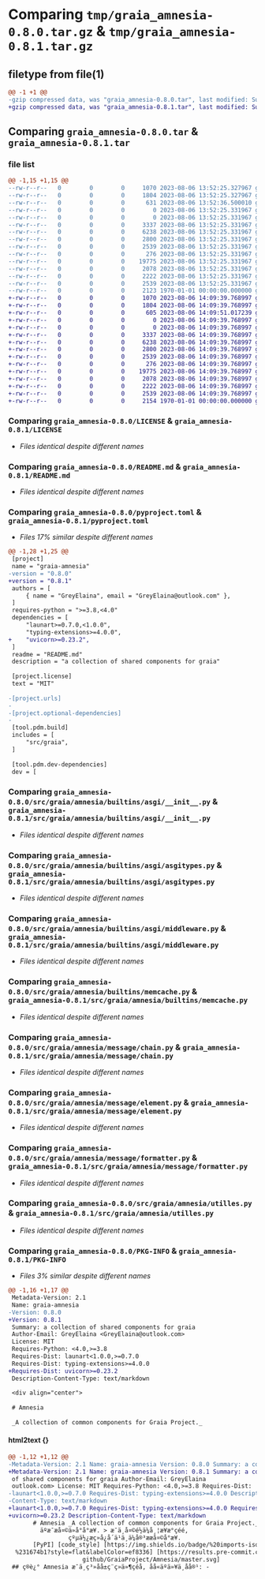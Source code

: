 # Comparing `tmp/graia_amnesia-0.8.0.tar.gz` & `tmp/graia_amnesia-0.8.1.tar.gz`

## filetype from file(1)

```diff
@@ -1 +1 @@
-gzip compressed data, was "graia_amnesia-0.8.0.tar", last modified: Sun Aug  6 13:52:36 2023, max compression
+gzip compressed data, was "graia_amnesia-0.8.1.tar", last modified: Sun Aug  6 14:09:51 2023, max compression
```

## Comparing `graia_amnesia-0.8.0.tar` & `graia_amnesia-0.8.1.tar`

### file list

```diff
@@ -1,15 +1,15 @@
--rw-r--r--   0        0        0     1070 2023-08-06 13:52:25.327967 graia_amnesia-0.8.0/LICENSE
--rw-r--r--   0        0        0     1804 2023-08-06 13:52:25.327967 graia_amnesia-0.8.0/README.md
--rw-r--r--   0        0        0      631 2023-08-06 13:52:36.500010 graia_amnesia-0.8.0/pyproject.toml
--rw-r--r--   0        0        0        0 2023-08-06 13:52:25.331967 graia_amnesia-0.8.0/src/graia/amnesia/__init__.py
--rw-r--r--   0        0        0        0 2023-08-06 13:52:25.331967 graia_amnesia-0.8.0/src/graia/amnesia/builtins/__init__.py
--rw-r--r--   0        0        0     3337 2023-08-06 13:52:25.331967 graia_amnesia-0.8.0/src/graia/amnesia/builtins/asgi/__init__.py
--rw-r--r--   0        0        0     6238 2023-08-06 13:52:25.331967 graia_amnesia-0.8.0/src/graia/amnesia/builtins/asgi/asgitypes.py
--rw-r--r--   0        0        0     2800 2023-08-06 13:52:25.331967 graia_amnesia-0.8.0/src/graia/amnesia/builtins/asgi/middleware.py
--rw-r--r--   0        0        0     2539 2023-08-06 13:52:25.331967 graia_amnesia-0.8.0/src/graia/amnesia/builtins/memcache.py
--rw-r--r--   0        0        0      276 2023-08-06 13:52:25.331967 graia_amnesia-0.8.0/src/graia/amnesia/message/__init__.py
--rw-r--r--   0        0        0    19775 2023-08-06 13:52:25.331967 graia_amnesia-0.8.0/src/graia/amnesia/message/chain.py
--rw-r--r--   0        0        0     2078 2023-08-06 13:52:25.331967 graia_amnesia-0.8.0/src/graia/amnesia/message/element.py
--rw-r--r--   0        0        0     2222 2023-08-06 13:52:25.331967 graia_amnesia-0.8.0/src/graia/amnesia/message/formatter.py
--rw-r--r--   0        0        0     2539 2023-08-06 13:52:25.331967 graia_amnesia-0.8.0/src/graia/amnesia/utilles.py
--rw-r--r--   0        0        0     2123 1970-01-01 00:00:00.000000 graia_amnesia-0.8.0/PKG-INFO
+-rw-r--r--   0        0        0     1070 2023-08-06 14:09:39.768997 graia_amnesia-0.8.1/LICENSE
+-rw-r--r--   0        0        0     1804 2023-08-06 14:09:39.768997 graia_amnesia-0.8.1/README.md
+-rw-r--r--   0        0        0      605 2023-08-06 14:09:51.017239 graia_amnesia-0.8.1/pyproject.toml
+-rw-r--r--   0        0        0        0 2023-08-06 14:09:39.768997 graia_amnesia-0.8.1/src/graia/amnesia/__init__.py
+-rw-r--r--   0        0        0        0 2023-08-06 14:09:39.768997 graia_amnesia-0.8.1/src/graia/amnesia/builtins/__init__.py
+-rw-r--r--   0        0        0     3337 2023-08-06 14:09:39.768997 graia_amnesia-0.8.1/src/graia/amnesia/builtins/asgi/__init__.py
+-rw-r--r--   0        0        0     6238 2023-08-06 14:09:39.768997 graia_amnesia-0.8.1/src/graia/amnesia/builtins/asgi/asgitypes.py
+-rw-r--r--   0        0        0     2800 2023-08-06 14:09:39.768997 graia_amnesia-0.8.1/src/graia/amnesia/builtins/asgi/middleware.py
+-rw-r--r--   0        0        0     2539 2023-08-06 14:09:39.768997 graia_amnesia-0.8.1/src/graia/amnesia/builtins/memcache.py
+-rw-r--r--   0        0        0      276 2023-08-06 14:09:39.768997 graia_amnesia-0.8.1/src/graia/amnesia/message/__init__.py
+-rw-r--r--   0        0        0    19775 2023-08-06 14:09:39.768997 graia_amnesia-0.8.1/src/graia/amnesia/message/chain.py
+-rw-r--r--   0        0        0     2078 2023-08-06 14:09:39.768997 graia_amnesia-0.8.1/src/graia/amnesia/message/element.py
+-rw-r--r--   0        0        0     2222 2023-08-06 14:09:39.768997 graia_amnesia-0.8.1/src/graia/amnesia/message/formatter.py
+-rw-r--r--   0        0        0     2539 2023-08-06 14:09:39.768997 graia_amnesia-0.8.1/src/graia/amnesia/utilles.py
+-rw-r--r--   0        0        0     2154 1970-01-01 00:00:00.000000 graia_amnesia-0.8.1/PKG-INFO
```

### Comparing `graia_amnesia-0.8.0/LICENSE` & `graia_amnesia-0.8.1/LICENSE`

 * *Files identical despite different names*

### Comparing `graia_amnesia-0.8.0/README.md` & `graia_amnesia-0.8.1/README.md`

 * *Files identical despite different names*

### Comparing `graia_amnesia-0.8.0/pyproject.toml` & `graia_amnesia-0.8.1/pyproject.toml`

 * *Files 17% similar despite different names*

```diff
@@ -1,28 +1,25 @@
 [project]
 name = "graia-amnesia"
-version = "0.8.0"
+version = "0.8.1"
 authors = [
     { name = "GreyElaina", email = "GreyElaina@outlook.com" },
 ]
 requires-python = ">=3.8,<4.0"
 dependencies = [
     "launart>=0.7.0,<1.0.0",
     "typing-extensions>=4.0.0",
+    "uvicorn>=0.23.2",
 ]
 readme = "README.md"
 description = "a collection of shared components for graia"
 
 [project.license]
 text = "MIT"
 
-[project.urls]
-
-[project.optional-dependencies]
-
 [tool.pdm.build]
 includes = [
     "src/graia",
 ]
 
 [tool.pdm.dev-dependencies]
 dev = [
```

### Comparing `graia_amnesia-0.8.0/src/graia/amnesia/builtins/asgi/__init__.py` & `graia_amnesia-0.8.1/src/graia/amnesia/builtins/asgi/__init__.py`

 * *Files identical despite different names*

### Comparing `graia_amnesia-0.8.0/src/graia/amnesia/builtins/asgi/asgitypes.py` & `graia_amnesia-0.8.1/src/graia/amnesia/builtins/asgi/asgitypes.py`

 * *Files identical despite different names*

### Comparing `graia_amnesia-0.8.0/src/graia/amnesia/builtins/asgi/middleware.py` & `graia_amnesia-0.8.1/src/graia/amnesia/builtins/asgi/middleware.py`

 * *Files identical despite different names*

### Comparing `graia_amnesia-0.8.0/src/graia/amnesia/builtins/memcache.py` & `graia_amnesia-0.8.1/src/graia/amnesia/builtins/memcache.py`

 * *Files identical despite different names*

### Comparing `graia_amnesia-0.8.0/src/graia/amnesia/message/chain.py` & `graia_amnesia-0.8.1/src/graia/amnesia/message/chain.py`

 * *Files identical despite different names*

### Comparing `graia_amnesia-0.8.0/src/graia/amnesia/message/element.py` & `graia_amnesia-0.8.1/src/graia/amnesia/message/element.py`

 * *Files identical despite different names*

### Comparing `graia_amnesia-0.8.0/src/graia/amnesia/message/formatter.py` & `graia_amnesia-0.8.1/src/graia/amnesia/message/formatter.py`

 * *Files identical despite different names*

### Comparing `graia_amnesia-0.8.0/src/graia/amnesia/utilles.py` & `graia_amnesia-0.8.1/src/graia/amnesia/utilles.py`

 * *Files identical despite different names*

### Comparing `graia_amnesia-0.8.0/PKG-INFO` & `graia_amnesia-0.8.1/PKG-INFO`

 * *Files 3% similar despite different names*

```diff
@@ -1,16 +1,17 @@
 Metadata-Version: 2.1
 Name: graia-amnesia
-Version: 0.8.0
+Version: 0.8.1
 Summary: a collection of shared components for graia
 Author-Email: GreyElaina <GreyElaina@outlook.com>
 License: MIT
 Requires-Python: <4.0,>=3.8
 Requires-Dist: launart<1.0.0,>=0.7.0
 Requires-Dist: typing-extensions>=4.0.0
+Requires-Dist: uvicorn>=0.23.2
 Description-Content-Type: text/markdown
 
 <div align="center">
 
 # Amnesia
 
 _A collection of common components for Graia Project._
```

#### html2text {}

```diff
@@ -1,12 +1,12 @@
-Metadata-Version: 2.1 Name: graia-amnesia Version: 0.8.0 Summary: a collection
+Metadata-Version: 2.1 Name: graia-amnesia Version: 0.8.1 Summary: a collection
 of shared components for graia Author-Email: GreyElaina
 outlook.com> License: MIT Requires-Python: <4.0,>=3.8 Requires-Dist:
-launart<1.0.0,>=0.7.0 Requires-Dist: typing-extensions>=4.0.0 Description-
-Content-Type: text/markdown
+launart<1.0.0,>=0.7.0 Requires-Dist: typing-extensions>=4.0.0 Requires-Dist:
+uvicorn>=0.23.2 Description-Content-Type: text/markdown
       # Amnesia _A collection of common components for Graia Project._ >
         äºæ¯æå¤©ä»å°å°æ¥. > æ¯ä¸å¤©é½ä¼å¸¦æ¥æ°çéé,
                 çºµä½¿æç»å¿å´ä¹ä¸ä¼å®³ææå¤©å°æ¥.
       [PyPI] [code_style] [https://img.shields.io/badge/%20imports-isort-
  %231674b1?style=flat&labelColor=ef8336] [https://results.pre-commit.ci/badge/
                     github/GraiaProject/Amnesia/master.svg]
 ## ç®è¿° Amnesia æ¯ä¸ç³»åå±ç¨ç»ä»¶çéå, åå«äºä»¥ä¸åå®¹: -
```

